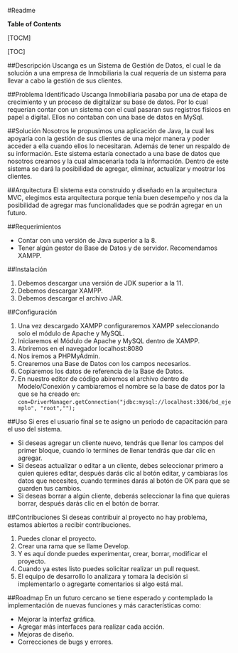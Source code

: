 #Readme

**Table of Contents**

[TOCM]

[TOC]

##Descripción
Uscanga es un Sistema de Gestión de Datos, el cual le da solución a una empresa de Inmobiliaria la cual requería de un sistema para llevar a cabo la gestión de sus clientes. 

##Problema Identificado
Uscanga Inmobiliaria pasaba por una de etapa de crecimiento y un proceso de digitalizar su base de datos. Por lo cual requerían contar con un sistema con el cual pasaran sus registros físicos en papel a digital. Ellos no contaban con una base de datos en MySql.

##Solución
Nosotros le propusimos una aplicación de Java, la cual les apoyaría con la gestión de sus clientes de una mejor manera y poder acceder a ella cuando ellos lo necesitaran. Además de tener un respaldo de su información. Este sistema estaría conectado a una base de datos que nosotros creamos y la cual almacenaría toda la información. Dentro de este sistema se dará la posibilidad de agregar, eliminar, actualizar y mostrar los clientes.

##Arquitectura
El sistema esta construido y diseñado en la arquitectura MVC, elegimos esta arquitectura porque tenia buen desempeño y nos da la posibilidad de agregar mas funcionalidades que se podrán agregar en un futuro.

##Requerimientos
- Contar con una versión de Java superior a la 8.
- Tener algún gestor de Base de Datos y de servidor. Recomendamos XAMPP.

##Instalación
1. Debemos descargar una versión de JDK superior a la 11.
2. Debemos descargar XAMPP. 
3. Debemos descargar el archivo JAR. 

##Configuración
1. Una vez descargado XAMPP configuraremos XAMPP seleccionando solo el módulo de Apache y MySQL.
2. Iniciaremos el Módulo de Apache y MySQL dentro de XAMPP. 
3. Abriremos en el navegador localhost:8080 
4. Nos iremos a PHPMyAdmin. 
5. Crearemos una Base de Datos con los campos necesarios. 
6. Copiaremos los datos de referencia de la Base de Datos. 
7. En nuestro editor de código abiremos el archivo dentro de Modelo/Conexión y cambiaremos el nombre se la base de datos por la que se ha creado  en:
`con=DriverManager.getConnection("jdbc:mysql://localhost:3306/bd_ejemplo", "root","");`

##Uso
Si eres el usuario final se te asigno un periodo de capacitación para el uso del sistema.
- Si deseas agregar un cliente nuevo, tendrás que llenar los campos del primer bloque, cuando lo termines de llenar tendrás que dar clic en agregar.
- Si deseas actualizar o editar a un cliente, debes seleccionar primero a quien quieres editar, después darás clic al botón editar, y cambiaras los datos que necesites, cuando termines darás al botón de OK para que se guarden tus cambios.
- Si deseas borrar a algún cliente, deberás seleccionar la fina que quieras borrar, después darás clic en el botón de borrar.

##Contribuciones
Si deseas contribuir al proyecto no hay problema, estamos abiertos a recibir contribuciones. 
1. Puedes clonar el proyecto.
2. Crear una rama que se llame Develop.
3. Y es aquí donde puedes experimentar, crear, borrar, modificar el proyecto.
4. Cuando ya estes listo puedes solicitar realizar un pull request.
5. El equipo de desarrollo lo analizara y tomara la decisión si implementarlo o agregarte comentarios si algo está mal.

##Roadmap
En un futuro cercano se tiene esperado y contemplado la implementación de nuevas funciones y más características como:
- Mejorar la interfaz gráfica.
- Agregar más interfaces para realizar cada acción.
- Mejoras de diseño.
- Correcciones de bugs y errores.
